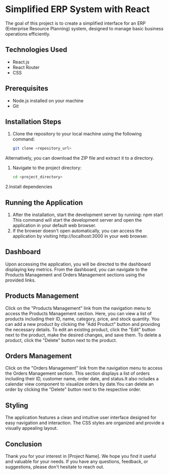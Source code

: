 #  Simplified ERP System with React
The goal of this project is to create a simplified interface for an ERP (Enterprise Resource Planning) system, designed to manage basic business operations efficiently.

## Technologies Used
- React.js
- React Router
- CSS

## Prerequisites
- Node.js installed on your machine
- Git 

## Installation Steps
1. Clone the repository to your local machine using the following command:
   ```bash
   git clone <repository_url>

Alternatively, you can download the ZIP file and extract it to a directory.
1. Navigate to the project directory:
    ```bash
    cd <project_directory>
2.Install dependencies

## Running the Application
1. After the installation, start the development server by running: 
 npm start
 This command will start the development server and open the application in your default web browser.
2. If the browser doesn't open automatically, you can access the application by visiting http://localhost:3000 in your web browser.

## Dashboard
Upon accessing the application, you will be directed to the dashboard displaying key metrics.
From the dashboard, you can navigate to the Products Management and Orders Management sections using the provided links.

## Products Management
Click on the "Products Management" link from the navigation menu to access the Products Management section.
Here, you can view a list of products including their ID, name, category, price, and stock quantity.
You can add a new product by clicking the "Add Product" button and providing the necessary details.
To edit an existing product, click the "Edit" button next to the product, make the desired changes, and save them.
To delete a product, click the "Delete" button next to the product.

## Orders Management
Click on the "Orders Management" link from the navigation menu to access the Orders Management section.
This section displays a list of orders including their ID, customer name, order date, and status.It also ncludes a calendar view component to visualize orders by date.You can delete an order by clicking the "Delete" button next to the respective order.

## Styling
The application features a clean and intuitive user interface designed for easy navigation and interaction.
The CSS styles are organized and provide a visually appealing layout.

## Conclusion

Thank you for your interest in [Project Name]. We hope you find it useful and valuable for your needs. If you have any questions, feedback, or suggestions, please don't hesitate to reach out.

     
